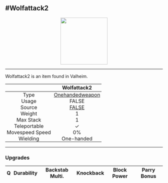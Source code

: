 <meta property="og:title" content="Wolfattack2 - MoreValheim" /><meta property="og:type" content="website" /><meta property="og:image" content="/assets/wolfattack2.png" /><meta property="og:description" content="Wolfattack2 is an item found in Valheim." /><meta name="theme-color" content="#546D78"><meta name="twitter:card" content="summary_large_image">
#Wolfattack2
-------------
<style>img {width:20px;}.tb {width:150px;display: block;margin-left: auto;margin-right: auto;}</style>

<style>.md-typeset table:not([class]) th:not([align]) {min-width:unset!important;}</style>
<style>td{padding:0em 0.3em!important;text-align:center!important;border-left:.05rem solid var(--md-default-fg-color--lightest)}</style>

<style>th{padding:0.1em 0.3em!important;text-align:center!important;font-weight:bold}</style>

<style>pre{text-align:right!important}</style>
<style>table tr td:first-child {border-left: 0;};</style>

<figure><img src="/assets/wolfattack2.png" class="tb" /><figcaption><small></small></figcaption></figure>

-------------

Wolfattack2 is an item found in Valheim.

|        | Wolfattack2              |
| ----------- | ------------------------------------ |
| Type | [Onehandedweapon](../../types/onehandedweapon)
| Usage | FALSE<br>
| Source | [FALSE](../../items/false)
| Weight | 1 |
| Max Stack | 1 |
| Teleportable | ✓
| Movespeed Speed | 0%
| Wielding | One-handed


-------------

### Upgrades
| Q | Durability | Backstab Multi. | Knockback | Block Power | Parry Bonus
| - | - | - | - | - | - 

